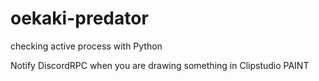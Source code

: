# oekaki-predator

checking active process with Python

Notify DiscordRPC when you are drawing something in Clipstudio PAINT
